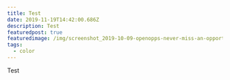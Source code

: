 ```yaml
---
title: Test
date: 2019-11-19T14:42:00.686Z
description: Test
featuredpost: true
featuredimage: /img/screenshot_2019-10-09-openopps-never-miss-an-opportunity.png
tags:
  - color
---
```

Test
